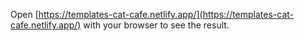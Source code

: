 Open [https://templates-cat-cafe.netlify.app/](https://templates-cat-cafe.netlify.app/) with your browser to see the result.
